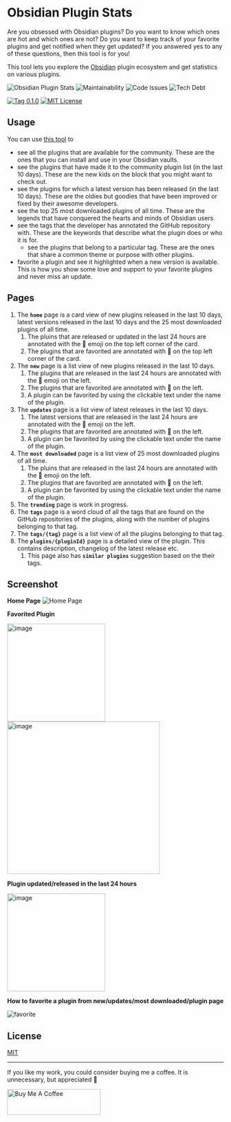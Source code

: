 # Obsidian Plugin Stats

Are you obsessed with Obsidian plugins? Do you want to know which ones are hot and which ones are not? Do you want to keep track of your favorite plugins and get notified when they get updated? If you answered yes to any of these questions, then this tool is for you!

This tool lets you explore the [Obsidian](https://obsidian.md) plugin ecosystem and get statistics on various plugins. 

![Obsidian Plugin Stats](https://user-images.githubusercontent.com/2135089/154796362-e80a56b4-1f0f-451b-8bf3-3ed435c6b23f.png)
![Maintainability](https://img.shields.io/codeclimate/maintainability-percentage/ganesshkumar/obsidian-plugins-stats-ui)
![Code Issues](https://img.shields.io/codeclimate/issues/ganesshkumar/obsidian-plugins-stats-ui?label=code%3Aissues)
![Tech Debt](https://img.shields.io/codeclimate/tech-debt/ganesshkumar/obsidian-plugins-stats-ui)

[![Tag 0.1.0](https://img.shields.io/badge/tag-0.1.0-blue)](https://github.com/ganesshkumar/obsidian-plugins-stats-ui) 
[![MIT License](https://img.shields.io/github/license/ganesshkumar/obsidian-plugins-stats-ui)](LICENSE)

## Usage 

You can use [this tool](https://obsidian-plugin-stats.vercel.app/) to  
- see all the plugins that are available for the community. These are the ones that you can install and use in your Obsidian vaults.
- see the plugins that have made it to the community plugin list (in the last 10 days). These are the new kids on the block that you might want to check out.
- see the plugins for which a latest version has been released (in the last 10 days). These are the oldies but goodies that have been improved or fixed by their awesome developers.
- see the top 25 most downloaded plugins of all time. These are the legends that have conquered the hearts and minds of Obsidian users.
- see the tags that the developer has annotated the GitHub repository with. These are the keywords that describe what the plugin does or who it is for.
  - see the plugins that belong to a particular tag. These are the ones that share a common theme or purpose with other plugins.
- favorite a plugin and see it highlighted when a new version is available. This is how you show some love and support to your favorite plugins and never miss an update.

## Pages

1. The **`home`** page is a card view of new plugins released in the last 10 days, latest versions released in the last 10 days and the 25 most downloaded plugins of all time.
    1. The pluins that are released or updated in the last 24 hours are annotated with the 🥳 emoji on the top left corner of the card.
    2. The plugins that are favorited are annotated with 🤩 on the top left corner of the card.
2. The **`new`** page is a list view of new plugins released in the last 10 days.
    1. The plugins that are released in the last 24 hours are annotated with the 🥳 emoji on the left.
    2. The plugins that are favorited are annotated with 🤩 on the left.
    3. A plugin can be favorited by using the clickable text under the name of the plugin.
3. The **`updates`** page is a list view of latest releases in the last 10 days.
    1. The latest versions that are released in the last 24 hours are annotated with the 🥳 emoji on the left.
    2. The plugins that are favorited are annotated with 🤩 on the left.
    3. A plugin can be favorited by using the clickable text under the name of the plugin.
4. The **`most downloaded`** page is a list view of 25 most downloaded plugins of all time.
    1. The pluins that are released in the last 24 hours are annotated with the 🥳 emoji on the left.
    2. The plugins that are favorited are annotated with 🤩 on the left.
    3. A plugin can be favorited by using the clickable text under the name of the plugin.
5. The **`trending`** page is work in progress.
6. The **`tags`** page is a word cloud of all the tags that are found on the GitHub repositories of the plugins, along with the number of plugins belonging to that tag.
7. The **`tags/{tag}`** page is a list view of all the plugins belonging to that tag.
8. The **`plugins/{pluginId}`** page is a detailed view of the plugin. This contains description, changelog of the latest release etc.
    1. This page also has **`similar plugins`** suggestion based on the their tags.

## Screenshot

**Home Page**
![Home Page](https://user-images.githubusercontent.com/2135089/154796389-814c4e49-6610-4309-b090-5be25d0fd859.jpeg)

**Favorited Plugin**

<img width="228" alt="image" src="https://user-images.githubusercontent.com/2135089/154842497-f36de782-161c-4221-91c2-a479849b9624.png">  
<img width="355" alt="image" src="https://user-images.githubusercontent.com/2135089/154842524-505f304d-5ebe-455e-aba6-1e245063cebb.png">

**Plugin updated/released in the last 24 hours**

<img width="228" alt="image" src="https://user-images.githubusercontent.com/2135089/154842573-3734f130-6ea6-409e-ab9f-09dcfd1d7288.png">


**How to favorite a plugin from new/updates/most downloaded/plugin page**

![favorite](https://user-images.githubusercontent.com/2135089/154842659-fe815ff7-e580-45da-9e17-3e8e13a0b63d.gif)

## License
[MIT](LICENSE)

---

If you like my work, you could consider buying me a coffee. It is unnecessary, but appreciated 🙂

<a href="https://www.buymeacoffee.com/ganesshkumar" target="_blank"><img src="https://cdn.buymeacoffee.com/buttons/v2/default-yellow.png" alt="Buy Me A Coffee" style="height: 60px !important;width: 217px !important;" ></a>
